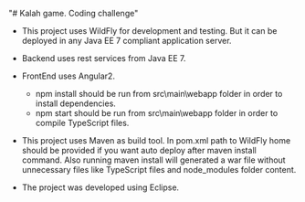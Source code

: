"# Kalah game. Coding challenge"

- This project uses WildFly for development and testing. But it can be deployed in any Java EE 7 compliant application server. 
- Backend uses rest services from Java EE 7.  
- FrontEnd uses Angular2. 
	* npm install should be run from src\main\webapp folder in order to install dependencies.
	* npm start should be run from src\main\webapp folder in order to compile TypeScript files.
- This project uses Maven as build tool. In pom.xml path to WildFly home should be provided if you want auto deploy after maven install command.
  Also running maven install will generated a war file without unnecessary files like TypeScript files and node_modules folder content.
  
- The project was developed using Eclipse.